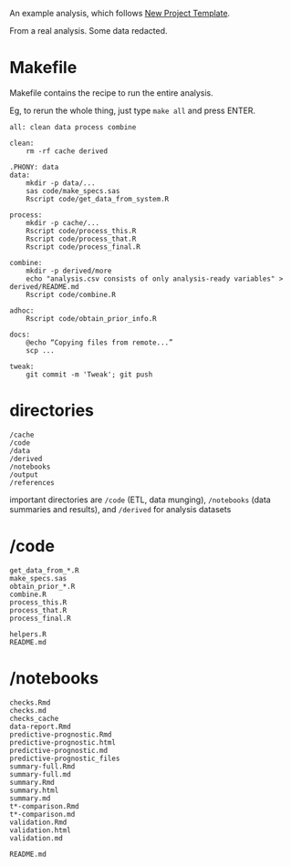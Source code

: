 An example analysis, which follows [New Project Template](https://github.com/pavopax/new-project-template).

From a real analysis. Some data redacted.

# Makefile

Makefile contains the recipe to run the entire analysis.

Eg, to rerun the whole thing, just type `make all` and press ENTER.


```
all: clean data process combine

clean:
	rm -rf cache derived

.PHONY: data
data:
	mkdir -p data/...
	sas code/make_specs.sas
	Rscript code/get_data_from_system.R

process:
	mkdir -p cache/...
	Rscript code/process_this.R
	Rscript code/process_that.R
	Rscript code/process_final.R

combine:
	mkdir -p derived/more
	echo "analysis.csv consists of only analysis-ready variables" > derived/README.md
	Rscript code/combine.R

adhoc:
	Rscript code/obtain_prior_info.R

docs:
	@echo “Copying files from remote...”
	scp ...

tweak:
	git commit -m 'Tweak'; git push
```


# directories

```
/cache
/code
/data
/derived
/notebooks
/output
/references
```

important directories are `/code` (ETL, data munging),  `/notebooks` (data summaries and results), and `/derived` for analysis datasets


# /code
```
get_data_from_*.R
make_specs.sas
obtain_prior_*.R
combine.R
process_this.R
process_that.R
process_final.R

helpers.R
README.md
```


# /notebooks

```
checks.Rmd
checks.md
checks_cache
data-report.Rmd
predictive-prognostic.Rmd
predictive-prognostic.html
predictive-prognostic.md
predictive-prognostic_files
summary-full.Rmd
summary-full.md
summary.Rmd
summary.html
summary.md
t*-comparison.Rmd
t*-comparison.md
validation.Rmd
validation.html
validation.md

README.md
```
